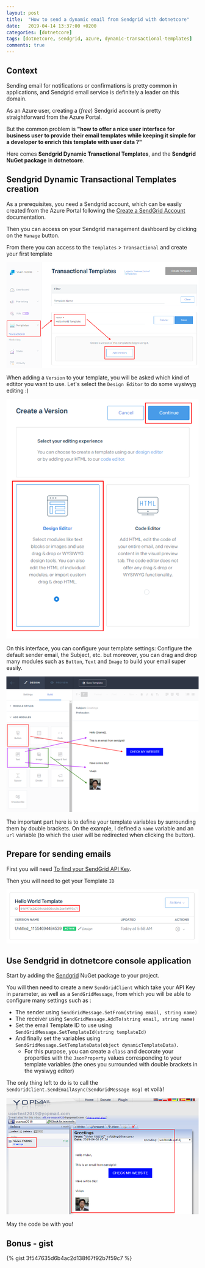 ```yaml
---
layout: post
title:  "How to send a dynamic email from Sendgrid with dotnetcore"
date:   2019-04-14 13:37:00 +0200
categories: [dotnetcore]
tags: [dotnetcore, sendgrid, azure, dynamic-transactional-templates]
comments: true
---
```

## Context
Sending email for notifications or confirmations is pretty common in applications, and Sendgrid email service is definitely a leader on this domain. 

As an Azure user, creating a (*free*) Sendgrid account is pretty straightforward from the Azure Portal.

But the common problem is **"how to offer a nice user interface for business user to provide their email templates while keeping it simple for a developer to enrich this template with user data ?"**

Here comes **Sendgrid Dynamic Transctional Templates**, and the **Sendgrid NuGet package** in **dotnetcore**.

## Sendgrid Dynamic Transactional Templates creation
As a prerequisites, you need a Sendgrid account, which can be easily created from the Azure Portal following the [Create a SendGrid Account](https://docs.microsoft.com/en-us/azure/sendgrid-dotnet-how-to-send-email#create-a-sendgrid-account) documentation.

Then you can access on your Sendgrid management dashboard by clicking on the `Manage` button.

From there you can access to the `Templates` > `Transactional` and create your first template

![01-create-sendgrid-transactional-template](/assets/2019-04-14/01-create-sendgrid-transactional-template.png)

When adding a `Version` to your template, you will be asked which kind of edtitor you want to use. Let's select the `Design Editor` to do some wysiwyg editing :)

![02-use-sendgrid-design-editor](/assets/2019-04-14/02-use-sendgrid-design-editor.png)

On this interface, you can configure your template settings: Configure the default sender email, the Subject, etc. but moreover, you can drag and drop many modules such as `Button`, `Text` and `Image` to build your email super easily.

![03-sendgrid-drag-and-drop-button-text-and-image](/assets/2019-04-14/03-sendgrid-drag-and-drop-button-text-and-image.png)

The important part here is to define your template variables by surrounding them by double brackets.
On the example, I defined a `name` variable and an `url` variable (to which the user will be redirected when clicking the button).

## Prepare for sending emails
First you will need [To find your SendGrid API Key](https://docs.microsoft.com/en-us/azure/sendgrid-dotnet-how-to-send-email#to-find-your-sendgrid-api-key).

Then you will need to get your Template `ID`

![04-get-sendgrid-email-template-id](/assets/2019-04-14/04-get-sendgrid-email-template-id.png)

## Use Sendgrid in dotnetcore console application
Start by adding the [Sendgrid](https://www.nuget.org/packages/Sendgrid/) NuGet package to your project.

You will then need to create a new `SendGridClient` which take your API Key in parameter, as well as a `SendGridMessage`, from which you will be able to configure many settings such as :
- The sender using `SendGridMessage.SetFrom(string email, string name)`
- The receiver using `SendGridMessage.AddTo(string email, string name)`
- Set the email Template ID to use using `SendGridMessage.SetTemplateId(string templateId)`
- And finally set the variables using `SendGridMessage.SetTemplateData(object dynamicTemplateData)`.
  - For this purpose, you can create a `class` and decorate your properties with the `JsonProperty` values corresponding to your template variables (the ones you surrounded with double brackets in the wysiwyg editor)

The only thing left to do is to call the `SendGridClient.SendEmailAsync(SendGridMessage msg)` et voilà!

![05-sendgrid-end-user-received-email](/assets/2019-04-14/05-sendgrid-end-user-received-email.png)

May the code be with you!

## Bonus - gist

{% gist 3f547635d6b4ac2d138f67f92b7f59c7 %}
